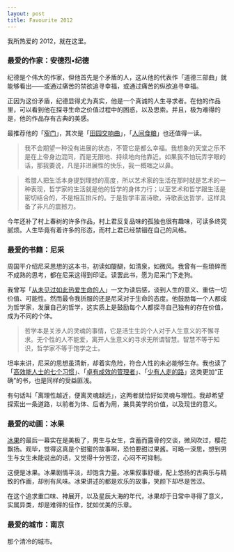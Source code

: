```yaml
---
layout: post  
title: Favourite 2012
---
```


我所热爱的 2012，就在这里。

### 最爱的作家：安德烈•纪德

纪德是个伟大的作家，但他首先是个矛盾的人，这从他的代表作「道德三部曲」就能够看出——或通过痛苦的禁欲追寻幸福，或通过痛苦的纵欲追寻幸福。

正因为这份矛盾，纪德显得尤为真实，他是一个真诚的人生寻求者。在他的作品里，可以看到他在探寻生命之价值过程中的困惑，以及思索。并且，极为难得的是，他的作品存有古典的美感。

最推荐他的「[窄门](http://book.douban.com/subject/4246979/)」，其次是「[田园交响曲](http://book.douban.com/subject/6428818/)」，「[人间食粮](http://book.douban.com/subject/7916079/)」也还值得一读。

> 我不会期望一种没有进展的状态，不管它是都么幸福。我想象的天堂之乐不是在上帝身边混同，而是无限地、持续地向他靠近。如果我不怕玩弄字眼的话，那我要说，凡是非进展性的快乐，我一概嗤之以鼻。

> 希腊人把生活本身提到理想的高度，所以艺术家的生活在那时就是艺术的一种表现，哲学家的生活就是他的哲学的身体力行；以至艺术和哲学跟生活是密切结合的，不是相互排斥的。于是哲学丰富诗歌，诗歌表达哲学，这样具备了非凡的震撼力。

今年还补了村上春树的许多作品，村上君反复品味的孤独也很有趣味，可读多终究腻烦。人生毕竟有着许多的形态，而村上君已经禁锢在自己的风格。

### 最爱的书籍：尼采

周国平介绍尼采思想的这本书，初读如醍醐，如清泉，如微风。我曾有一些琐碎而不成熟的思考，都在尼采这得到印证。读罢此书，愿为尼采门下走狗。

我曾写「[从未见过如此热爱生命的人](http://lightory.github.io/2012/11/06/nietzsche)」一文为读后感，谈到人生的意义、重估一切价值、可能性。然而最令我折服的还是尼采对于生命的态度。他鼓励每一个人都成为哲学家，发展自己的哲学，这实质上是鼓励每个人都探寻自己独有的存在价值，成为不同的个体。

> 哲学本是关涉人的灵魂的事情，它是活生生的个人对于人生意义的不懈寻求。无个性的人不能爱，离开人生意义的寻求无所谓智慧。智慧不等于知识，哲学家不等于饱学之士。

坦率来讲，尼采的思想虽清新，却着实危险，符合人性的未必能够生存。我也读了「[高效能人士的七个习惯](http://book.douban.com/subject/1048007/)」、「[卓有成效的管理者](http://book.douban.com/subject/1322025/)」、「[少有人走的路](http://book.douban.com/subject/1775691/)」这类更加“正确”的书，也是同样的受益匪浅。

有句话叫「离理性越近，便离灵魂越远」，这两者就恰好如灵魂与理性。我却希望探索出一条道路，以前者为体、后者为用，兼具美学的价值，以及现世的意义。

### 最爱的动画：冰果

[冰果](http://movie.douban.com/subject/10001418/)的最后一幕实在是美极了，男生与女生，含蓄而露骨的交谈，微风吹过，樱花飘扬。观毕，觉得这真是个甜蜜的故事啊，恐怕要甜过果酱。可略一深思，想到男生与女生未能说出的话，又觉得十分苦涩，心闷不可抑制。

这便是冰果。冰果剧情平淡，却饱含力量。冰果叙事舒缓，配上悠扬的古典乐与精致的作画，却别有风味。冰果讲述的都是欢乐的故事，笑颜下却尽是苦涩。

在这个追求重口味、神展开，以及星辰大海的年代，冰果却于日常中寻得了意义，实属异类，却是难得的佳作，犹如优美的乐章。

### 最爱的城市：南京

那个清冷的城市。